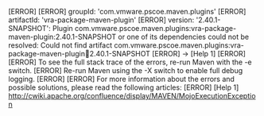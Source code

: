 [ERROR] 
[ERROR] groupId: 'com.vmware.pscoe.maven.plugins'
[ERROR] artifactId: 'vra-package-maven-plugin'
[ERROR] version: '2.40.1-SNAPSHOT': Plugin com.vmware.pscoe.maven.plugins:vra-package-maven-plugin:2.40.1-SNAPSHOT or one of its dependencies could not be resolved: Could not find artifact com.vmware.pscoe.maven.plugins:vra-package-maven-plugin:jar:2.40.1-SNAPSHOT
[ERROR] -> [Help 1]
[ERROR] 
[ERROR] To see the full stack trace of the errors, re-run Maven with the -e switch.
[ERROR] Re-run Maven using the -X switch to enable full debug logging.
[ERROR] 
[ERROR] For more information about the errors and possible solutions, please read the following articles:
[ERROR] [Help 1] http://cwiki.apache.org/confluence/display/MAVEN/MojoExecutionException
